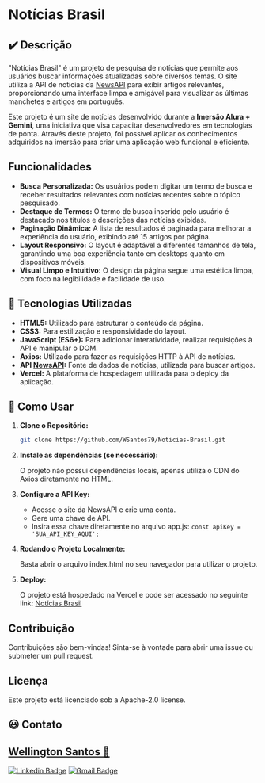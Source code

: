 # Notícias Brasil

## :heavy_check_mark: Descrição

"Notícias Brasil" é um projeto de pesquisa de notícias que permite aos usuários buscar informações atualizadas sobre diversos temas. O site utiliza a API de notícias da [NewsAPI](https://newsapi.org/) para exibir artigos relevantes, proporcionando uma interface limpa e amigável para visualizar as últimas manchetes e artigos em português.

Este projeto é um site de notícias desenvolvido durante a **Imersão Alura + Gemini**, uma iniciativa que visa capacitar desenvolvedores em tecnologias de ponta. Através deste projeto, foi possível aplicar os conhecimentos adquiridos na imersão para criar uma aplicação web funcional e eficiente.

## Funcionalidades

- **Busca Personalizada:** Os usuários podem digitar um termo de busca e receber resultados relevantes com notícias recentes sobre o tópico pesquisado.
- **Destaque de Termos:** O termo de busca inserido pelo usuário é destacado nos títulos e descrições das notícias exibidas.
- **Paginação Dinâmica:** A lista de resultados é paginada para melhorar a experiência do usuário, exibindo até 15 artigos por página.
- **Layout Responsivo:** O layout é adaptável a diferentes tamanhos de tela, garantindo uma boa experiência tanto em desktops quanto em dispositivos móveis.
- **Visual Limpo e Intuitivo:** O design da página segue uma estética limpa, com foco na legibilidade e facilidade de uso.

## :hammer: Tecnologias Utilizadas

- **HTML5:** Utilizado para estruturar o conteúdo da página.
- **CSS3:** Para estilização e responsividade do layout.
- **JavaScript (ES6+):** Para adicionar interatividade, realizar requisições à API e manipular o DOM.
- **Axios:** Utilizado para fazer as requisições HTTP à API de notícias.
- **API [NewsAPI](https://newsapi.org/):** Fonte de dados de notícias, utilizada para buscar artigos.
- **Vercel:** A plataforma de hospedagem utilizada para o deploy da aplicação.

## :game_die: Como Usar

1. **Clone o Repositório:**

   ```bash
   git clone https://github.com/WSantos79/Noticias-Brasil.git

2. **Instale as dependências (se necessário):**

   O projeto não possui dependências locais, apenas utiliza o CDN do Axios diretamente no HTML.

3. **Configure a API Key:**

    + Acesse o site da NewsAPI e crie uma conta.
    + Gere uma chave de API.
    + Insira essa chave diretamente no arquivo app.js:
    `const apiKey = 'SUA_API_KEY_AQUI';`

4. **Rodando o Projeto Localmente:**

    Basta abrir o arquivo index.html no seu navegador para utilizar o projeto.

 5. **Deploy:**

    O projeto está hospedado na Vercel e pode ser acessado no seguinte link: [Notícias Brasil](https://noticias-brasil-delta.vercel.app/)
    
## Contribuição
Contribuições são bem-vindas! Sinta-se à vontade para abrir uma issue ou submeter um pull request.

## Licença
Este projeto está licenciado sob a Apache-2.0 license.

## :smiley: Contato

## <a href="https://github.com/WSantos79">Wellington Santos 🚀</a>

[![Linkedin Badge](https://img.shields.io/badge/-WellingtonSantos79-blue?style=flat-square&logo=Linkedin&logoColor=white&link=https://www.linkedin.com/in/wellingtonsantos79/)](https://www.linkedin.com/in/wellingtonsantos79/) 
[![Gmail Badge](https://img.shields.io/badge/-WellingtonSantos7799@gmail.com-c14438?style=flat-square&logo=Gmail&logoColor=white&link=mailto:wellingtonsantos7799@gmail.com)](mailto:wellingtonsantos7799@gmail.com)

